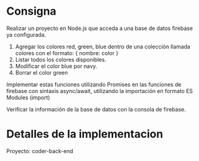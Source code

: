 ﻿# Consigna

Realizar un proyecto en Node.js que acceda a una base de datos firebase ya configurada.

1. Agregar los colores red, green, blue dentro de una colección llamada colores con el formato: { nombre: color }
2. Listar todos los colores disponibles.
3. Modificar el color blue por navy.
4. Borrar el color green

Implementar estas funciones utilizando Promises en las funciones de firebase con sintaxis async/await, utilizando la importación en formato ES Modules (import)

Verificar la información de la base de datos con la consola de firebase.


# Detalles de la implementacion

Proyecto: coder-back-end

